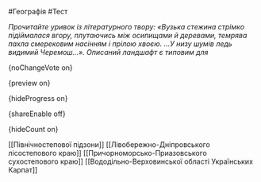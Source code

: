 #Географія #Тест

*Прочитайте уривок із літературного твору: «Вузька стежина стрімко підіймалася вгору, плутаючись між осипищами й деревами, темрява пахла смерековим насінням і прілою хвоєю. ...У низу шумів ледь видимий Черемош…». Описаний ландшафт є типовим для*

{noChangeVote on}

{preview on}

{hideProgress on}

{shareEnable off}

{hideCount on}

[[Північностепової підзони]]
[[Лівобережно-Дніпровського лісостепового краю]]
[[Причорноморсько-Приазовського сухостепового краю]]
[[Вододільно-Верховинської області Українських Карпат]]
